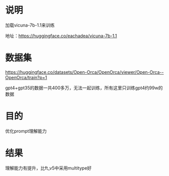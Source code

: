 # 说明

加载vicuna-7b-1.1来训练

地址：https://huggingface.co/eachadea/vicuna-7b-1.1

# 数据集


https://huggingface.co/datasets/Open-Orca/OpenOrca/viewer/Open-Orca--OpenOrca/train?p=1


gpt4+gpt35的数据一共400多万，无法一起训练，所有这里只训练gpt4约99w的数据

# 目的

优化prompt理解能力

# 结果

理解能力有提升，比ft_v5中采用multitype好